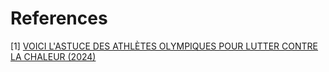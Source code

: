 # References
[1] [VOICI L'ASTUCE DES ATHLÈTES OLYMPIQUES POUR LUTTER CONTRE LA CHALEUR (2024)](https://www.youtube.com/watch?v=Zm_PMBZivpc)